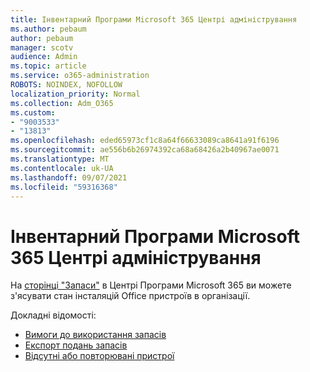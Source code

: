 ```yaml
---
title: Інвентарний Програми Microsoft 365 Центрі адміністрування
ms.author: pebaum
author: pebaum
manager: scotv
audience: Admin
ms.topic: article
ms.service: o365-administration
ROBOTS: NOINDEX, NOFOLLOW
localization_priority: Normal
ms.collection: Adm_O365
ms.custom:
- "9003533"
- "13813"
ms.openlocfilehash: eded65973cf1c8a64f66633089ca8641a91f6196
ms.sourcegitcommit: ae556b6b26974392ca68a68426a2b40967ae0071
ms.translationtype: MT
ms.contentlocale: uk-UA
ms.lasthandoff: 09/07/2021
ms.locfileid: "59316368"
---
```

# <a name="inventory-in-microsoft-365-apps-admin-center"></a>Інвентарний Програми Microsoft 365 Центрі адміністрування

На [сторінці "Запаси"](https://docs.microsoft.com/deployoffice/admincenter/inventory) в Центрі Програми Microsoft 365 ви можете з'ясувати стан інсталяцій Office пристроїв в організації. 

Докладні відомості:

- [Вимоги до використання запасів](https://docs.microsoft.com/deployoffice/admincenter/inventory#requirements-for-using-inventory)
- [Експорт подань запасів](https://docs.microsoft.com/deployoffice/admincenter/inventory#export-inventory-views)
- [Відсутні або повторювані пристрої](https://docs.microsoft.com/deployoffice/admincenter/inventory#missing-or-duplicate-devices)